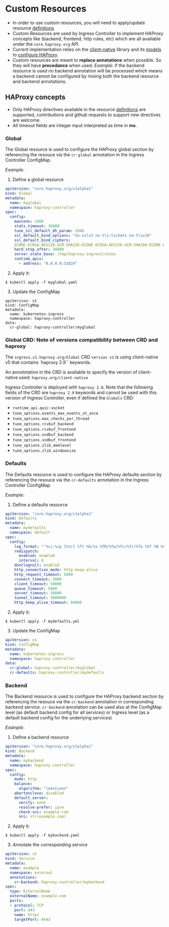 # Custom Resources

- In order to use custom resources, you will need to apply/update resource [definitions](../crs/definition/)
- Custom Resources are used by Ingress Controller to implement HAProxy concepts like (backend, frontend, http rules, etc) which are all available under the `core.haproxy.org` API.
- Current implementation relies on the [client-native](https://github.com/haproxytech/client-native) library and its [models](https://github.com/haproxytech/client-native/tree/master/models) to [configure HAProxy](https://cbonte.github.io/haproxy-dconv/2.4/configuration.html#4.1).
- Custom resources are meant to **replace annotations** when possible. So they will have **precedance** when used.
  *Example:* if the backend resource is used no backend annotation will be processed which means a backend cannot be configured by mixing both the backend resource and backend annotations.

## HAProxy concepts
- Only HAProxy directives available in the resource [definitions](../crs/definition/) are supported, contributions and github requests to support new directives are welcome.
- All timeout fields are integer input interpreted as time in **ms**.

### Global
The Global resource is used to configure the HAProxy global section by referencing the resouce via the `cr-global` annotation in the Ingress Controller ConfigMap.

*Example:*

1. Define a global resource
```yaml
apiVersion: "core.haproxy.org/v1alpha1"
kind: Global
metadata:
  name: myglobal
  namespace: haproxy-controller
spec:
  config:
    maxconn: 1000
    stats_timeout: 36000
    tune_ssl_default_dh_param: 2048
    ssl_default_bind_options: "no-sslv3 no-tls-tickets no-tlsv10"
    ssl_default_bind_ciphers:
    ECDHE-ECDSA-AES128-GCM-SHA256:ECDHE-ECDSA-AES256-GCM-SHA384:ECDHE-RSA-AES128-GCM-SHA256:ECDHE-RSA-AES256-GCM-SHA384:DHE-RSA-AES128-GCM-SHA256:DHE-DSS-AES128-GCM-SHA256:kEDH+AESGCM:ECDHE-RSA-AES128-SHA256:ECDHE-ECDSA-AES128-SHA256:ECDHE-RSA-AES128-SHA:ECDHE-ECDSA-AES128-SHA:ECDHE-RSA-AES256-SHA384:ECDHE-ECDSA-AES256-SHA384:ECDHE-RSA-AES256-SHA:ECDHE-ECDSA-AES256-SHA:DHE-RSA-AES128-SHA256:DHE-RSA-AES128-SHA:DHE-DSS-AES128-SHA256:DHE-RSA-AES256-SHA256:DHE-DSS-AES256-SHA:DHE-RSA-AES256-SHA:AES256-GCM-SHA384:AES128-SHA256:AES256-SHA256:AES128-SHA:AES256-SHA:AES:CAMELLIA:!aNULL:!eNULL:!EXPORT:!DES:!RC4:!MD5:!PSK:!aECDH:!EDH-DSS-DES-CBC3-SHA:!EDH-RSA-DES-CBC3-SHA:!KRB5-DES-CBC3-SHA:!3DES
    hard_stop_after: 30000
    server_state_base: /tmp/haproxy-ingress/state
    runtime_apis:
      - address: "0.0.0.0:31024"
```

2. Apply it:
```
$ kubectl apply -f myglobal.yaml
```

3. Update the ConfigMap
```
apiVersion: v1
kind: ConfigMap
metadata:
  name: kubernetes-ingress
  namespace: haproxy-controller
data:
  cr-global: haproxy-controller/myglobal
```

### Global CRD: Note of versions compatibility between CRD and haproxy

The `ingress.v1.haproxy.org/Global` CRD `version v1`  is using client-native v5 that contains `haproxy 2.9`` keywords.

An annototation in the CRD is available to specify the version of client-native used: `haproxy.org/client-native`

Ingress Controller is deployed with `haproxy 2.8`.
Note that the following fields of the CRD are `haproxy 2.9` keywords and cannot be used with this version of Ingress Controller, even if defined the `Globals` CRD:
- `runtime_api.quic-socket`
- `tune_options.events_max_events_at_once`
- `tune_options.max_checks_per_thread`
- `tune_options.rcvbuf_backend`
- `tune_options.rcvbuf_frontend`
- `tune_options.sndbuf_backend`
- `tune_options.sndbuf_frontend`
- `tune_options.zlib_memlevel`
- `tune_options.zlib_windowsize`


### Defaults
The Defaults resource is used to configure the HAProxy defaults section by referencing the resouce via the `cr-defaults` annotation in the Ingress Controller ConfigMap.

*Example:*

1. Define a defaults resource
```yaml
apiVersion: "core.haproxy.org/v1alpha1"
kind: Defaults
metadata:
  name: mydefaults
  namespace: default
spec:
  config:
    log_format: "'%ci:%cp [%tr] %ft %b/%s %TR/%Tw/%Tc/%Tr/%Ta %ST %B %CC %CS %tsc %ac/%fc/%bc/%sc/%rc %sq/%bq %hr %hs \"%HM %[var(txn.base)] %HV\"'"
    redispatch:
      enabled: enabled
      interval: 0
    dontlognull: enabled
    http_connection_mode: http-keep-alive
    http_request_timeout: 5000
    connect_timeout: 5000
    client_timeout: 50000
    queue_timeout: 5000
    server_timeout: 50000
    tunnel_timeout: 3600000
    http_keep_alive_timeout: 60000
```

2. Apply it:
```
$ kubectl apply -f mydefaults.yml
```

3. Update the ConfigMap
```yaml
apiVersion: v1
kind: ConfigMap
metadata:
  name: kubernetes-ingress
  namespace: haproxy-controller
data:
  cr-global: haproxy-controller/myglobal
  cr-defaults: haproxy-controller/mydefaults
```


### Backend
The Backend resource is used to configure the HAProxy backend section by referencing the resouce via the `cr-backend` annotation in corresponding backend service.
`cr-backend` annotation can be used also at the ConfigMap level (as default backend config for all services) or Ingress level (as a default backend config for the underlying services)

*Example:*

1. Define a backend resource
```yaml
apiVersion: "core.haproxy.org/v1alpha1"
kind: Backend
metadata:
  name: mybackend
  namespace: haproxy-controller
spec:
  config:
    mode: http
    balance:
      algorithm: "leastconn"
    abortonclose: disabled
    default_server:
      verify: none
      resolve-prefer: ipv4
      check-sni: example.com
      sni: str(example.com)
```

2. Apply it:
```
$ kubectl apply -f mybackend.yaml
```

3. Annotate the corresponding service
```yaml
apiVersion: v1
kind: Service
metadata:
  name: example
  namespace: external
  annotations:
    cr-backend: haproxy-controller/mybackend
spec:
  type: ExternalName
  externalName: example.com
  ports:
  - protocol: TCP
    port: 443
    name: https
    targetPort: 8443
```
